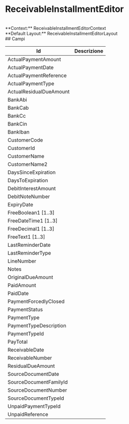 
# ReceivableInstallmentEditor

<br/>
**Context:** ReceivableInstallmentEditorContext
<br/>
**Default Layout:** ReceivableInstallmentEditorLayout



<br/>
## Campi

| Id | Descrizione | 
| --- | --- | 
| ActualPaymentAmount |  | 
| ActualPaymentDate |  | 
| ActualPaymentReference |  | 
| ActualPaymentType |  | 
| ActualResidualDueAmount |  | 
| BankAbi |  | 
| BankCab |  | 
| BankCc |  | 
| BankCin |  | 
| BankIban |  | 
| CustomerCode |  | 
| CustomerId |  | 
| CustomerName |  | 
| CustomerName2 |  | 
| DaysSinceExpiration |  | 
| DaysToExpiration |  | 
| DebitInterestAmount |  | 
| DebitNoteNumber |  | 
| ExpiryDate |  | 
| FreeBoolean1 [1..3] |  | 
| FreeDateTime1 [1..3] |  | 
| FreeDecimal1 [1..3] |  | 
| FreeText1 [1..3] |  | 
| LastReminderDate |  | 
| LastReminderType |  | 
| LineNumber |  | 
| Notes |  | 
| OriginalDueAmount |  | 
| PaidAmount |  | 
| PaidDate |  | 
| PaymentForcedlyClosed |  | 
| PaymentStatus |  | 
| PaymentType |  | 
| PaymentTypeDescription |  | 
| PaymentTypeId |  | 
| PayTotal |  | 
| ReceivableDate |  | 
| ReceivableNumber |  | 
| ResidualDueAmount |  | 
| SourceDocumentDate |  | 
| SourceDocumentFamilyId |  | 
| SourceDocumentNumber |  | 
| SourceDocumentTypeId |  | 
| UnpaidPaymentTypeId |  | 
| UnpaidReference |  | 

